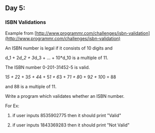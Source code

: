 ## Day 5: ##
### ISBN Validations ###

Example from [http://www.programmr.com/challenges/isbn-validation](http://www.programmr.com/challenges/isbn-validation)

An ISBN number is legal if it consists of 10 digits and

d_1 + 2*d_2 + 3*d_3 + ... + 10*d_10 is a multiple of 11.

The ISBN number 0-201-31452-5 is valid.

1*5 + 2*2 + 3*5 + 4*4 + 5*1 + 6*3 + 7*1 + 8*0 + 9*2 + 10*0 = 88

and 88 is a multiple of 11.

Write a program which validates whether an ISBN number.

For Ex:

1) if user inputs 8535902775 then it should print "Valid"

2) if user inputs 1843369283 then it should print "Not Valid"
